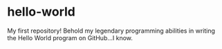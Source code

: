 # hello-world
My first repository! Behold my legendary programming abilities in writing the Hello World program on GitHub...I know.
